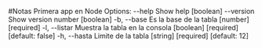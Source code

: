 #Notas
Primera app en Node
Options:
      --help     Show help                                             [boolean]
      --version  Show version number                                   [boolean]
  -b, --base     Es la base de la tabla                      [number] [required]
  -l, --listar   Muestra la tabla en la consola
                                           [boolean] [required] [default: false]
  -h, --hasta    Limite de la tabla            [string] [required] [default: 12]